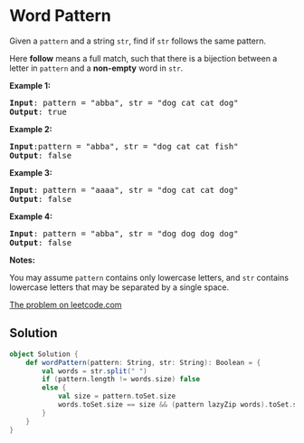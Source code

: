 # Word Pattern

Given a `pattern` and a string `str`, find if `str` follows the same pattern.

Here **follow** means a full match, such that there is a bijection between a
letter in `pattern` and a **non-empty** word in `str`.

**Example 1:**
<pre>
<b>Input</b>: pattern = "abba", str = "dog cat cat dog"
<b>Output</b>: true
</pre>

**Example 2:**
<pre>
<b>Input</b>:pattern = "abba", str = "dog cat cat fish"
<b>Output</b>: false
</pre>

**Example 3:**
<pre>
<b>Input</b>: pattern = "aaaa", str = "dog cat cat dog"
<b>Output</b>: false
</pre>

**Example 4:**
<pre>
<b>Input</b>: pattern = "abba", str = "dog dog dog dog"
<b>Output</b>: false
</pre>

**Notes:**

You may assume `pattern` contains only lowercase letters, and `str` contains
lowercase letters that may be separated by a single space.

[The problem on leetcode.com](https://leetcode.com/problems/word-pattern/)

## Solution

```scala
object Solution {
    def wordPattern(pattern: String, str: String): Boolean = {
        val words = str.split(" ")
        if (pattern.length != words.size) false
        else {
            val size = pattern.toSet.size
            words.toSet.size == size && (pattern lazyZip words).toSet.size == size
        }
    }
}
```
